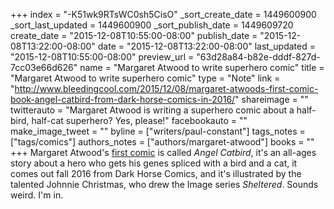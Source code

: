 +++
index = "-K51wk9RTsWC0sh5CisO"
_sort_create_date = 1449600900
_sort_last_updated = 1449600900
_sort_publish_date = 1449609720
create_date = "2015-12-08T10:55:00-08:00"
publish_date = "2015-12-08T13:22:00-08:00"
date = "2015-12-08T13:22:00-08:00"
last_updated = "2015-12-08T10:55:00-08:00"
preview_url = "63d28a84-b82e-dddf-827d-7cc03e66d626"
name = "Margaret Atwood to write superhero comic"
title = "Margaret Atwood to write superhero comic"
type = "Note"
link = "http://www.bleedingcool.com/2015/12/08/margaret-atwoods-first-comic-book-angel-catbird-from-dark-horse-comics-in-2016/"
shareimage = ""
twitterauto = "Margaret Atwood is writing a superhero comic about a half-bird, half-cat superhero? Yes, please!"
facebookauto = ""
make_image_tweet = ""
byline = ["writers/paul-constant"]
tags_notes = ["tags/comics"]
authors_notes = ["authors/margaret-atwood"]
books = ""
+++
Margaret Atwood's [first comic](http://www.bleedingcool.com/2015/12/08/margaret-atwoods-first-comic-book-angel-catbird-from-dark-horse-comics-in-2016/) is called *Angel Catbird*, it's an all-ages story about a hero who gets his genes spliced with a bird and a cat, it comes out fall 2016 from Dark Horse Comics, and it's illustrated by the talented Johnnie Christmas, who drew the Image series *Sheltered*. Sounds weird. I'm in.